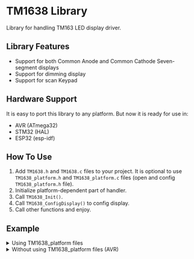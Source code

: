 # TM1638 Library
Library for handling TM163 LED display driver.

## Library Features
-   Support for both Common Anode and Common Cathode Seven-segment displays
-   Support for dimming display
-   Support for scan Keypad

## Hardware Support
It is easy to port this library to any platform. But now it is ready for use in:
- AVR (ATmega32)
- STM32 (HAL)
- ESP32 (esp-idf)

## How To Use
1. Add `TM1638.h` and `TM1638.c` files to your project.  It is optional to use `TM1638_platform.h` and `TM1638_platform.c` files (open and config `TM1638_platform.h` file).
2. Initialize platform-dependent part of handler.
4. Call `TM1638_Init()`.
5. Call `TM1638_ConfigDisplay()` to config display.
6. Call other functions and enjoy.

## Example
<details>
<summary>Using TM1638_platform files</summary>

```c
#include <stdio.h>
#include "TM1638.h"
#include "TM1638_platform.h"

int main(void)
{
  TM1638_Handler_t Handler;

  TM1638_Platform_Init(&Handler);
  TM1638_Init(&Handler, TM1638DisplayTypeComCathode);
  TM1638_ConfigDisplay(&Handler, 7, TM1638DisplayStateON);

  while (1)
  {
    // Display the number 8 and Decimal Point in the SEG1 
    TM1638_SetSingleDigit_HEX(&Handler, 8 | TM1638DecimalPoint, 0);
  }

  TM1638_DeInit(&Handler);
  return 0;
}
```
</details>


<details>
<summary>Without using TM1638_platform files (AVR)</summary>

```c
#include <stdio.h>
#include <avr/io.h>
#define F_CPU 8000000
#include <util/delay.h>
#include "TM1638.h"

#define TM1638_DIO_DDR   DDRA
#define TM1638_DIO_PORT  PORTA
#define TM1638_DIO_PIN   PINA
#define TM1638_DIO_NUM   0

#define TM1638_CLK_DDR   DDRA
#define TM1638_CLK_PORT  PORTA
#define TM1638_CLK_NUM   1

#define TM1638_STB_DDR   DDRA
#define TM1638_STB_PORT  PORTA
#define TM1638_STB_NUM   2


static void
TM1638_PlatformInit(void)
{
  TM1638_CLK_DDR |= (1<<TM1638_CLK_NUM);
  TM1638_DIO_DDR |= (1<<TM1638_DIO_NUM);
  TM1638_STB_DDR |= (1<<TM1638_STB_NUM);
}

static void
TM1638_PlatformDeInit(void)
{
  TM1638_CLK_DDR &= ~(1<<TM1638_CLK_NUM);
  TM1638_CLK_PORT &= ~(1<<TM1638_CLK_NUM);
  TM1638_DIO_DDR &= ~(1<<TM1638_DIO_NUM);
  TM1638_DIO_PORT &= ~(1<<TM1638_DIO_NUM);
  TM1638_STB_DDR &= ~(1<<TM1638_STB_NUM);
  TM1638_STB_PORT &= ~(1<<TM1638_STB_NUM);
}

static void
TM1638_DioConfigOut(void)
{
  TM1638_DIO_DDR |= (1<<TM1638_DIO_NUM);
}

static void
TM1638_DioConfigIn(void)
{
  TM1638_DIO_DDR &= ~(1<<TM1638_DIO_NUM);
}

static void
TM1638_DioWrite(uint8_t Level)
{
  if (Level)
    TM1638_DIO_PORT |= (1<<TM1638_DIO_NUM);
  else
    TM1638_DIO_PORT &= ~(1<<TM1638_DIO_NUM);
}

static uint8_t
TM1638_DioRead(void)
{
  uint8_t Result = 1;
  Result = (TM1638_DIO_PIN & (1 << TM1638_DIO_NUM)) ? 1 : 0;
  return Result;
}

static void
TM1638_ClkWrite(uint8_t Level)
{
  if (Level)
    TM1638_CLK_PORT |= (1<<TM1638_CLK_NUM);
  else
    TM1638_CLK_PORT &= ~(1<<TM1638_CLK_NUM);
}

static void
TM1638_StbWrite(uint8_t Level)
{
  if (Level)
    TM1638_STB_PORT |= (1<<TM1638_STB_NUM);
  else
    TM1638_STB_PORT &= ~(1<<TM1638_STB_NUM);
}

static void
TM1638_DelayUs(uint8_t Delay)
{
  for (; Delay; --Delay)
    _delay_us(1);
}


int main(void)
{
  TM1638_Handler_t Handler;

  Handler.PlatformInit = TM1638_PlatformInit;
  Handler.PlatformDeInit = TM1638_PlatformDeInit;
  Handler.DioConfigOut = TM1638_DioConfigOut;
  Handler.DioConfigIn = TM1638_DioConfigIn;
  Handler.DioWrite = TM1638_DioWrite;
  Handler.DioRead = TM1638_DioRead;
  Handler.ClkWrite = TM1638_ClkWrite;
  Handler.StbWrite = TM1638_StbWrite;
  Handler.DelayUs = TM1638_DelayUs;

  TM1638_Init(&Handler, TM1638DisplayTypeComCathode);
  TM1638_ConfigDisplay(&Handler, 7, TM1638DisplayStateON);

  while (1)
  {
    // Display the number 8 and Decimal Point in the SEG1 
    TM1638_SetSingleDigit_HEX(&Handler, 8 | TM1638DecimalPoint, 0);
  }

  TM1638_DeInit(&Handler);
  return 0;
}
```
</details>